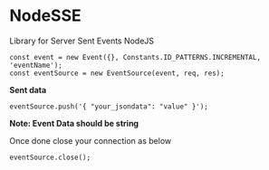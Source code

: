# NodeSSE
Library for Server Sent Events NodeJS

    const event = new Event({}, Constants.ID_PATTERNS.INCREMENTAL, 'eventName');
    const eventSource = new EventSource(event, req, res);
    
**Sent data**

    eventSource.push('{ "your_jsondata": "value" }');
    
**Note: Event Data should be string**

Once done close your connection as below

    eventSource.close();
